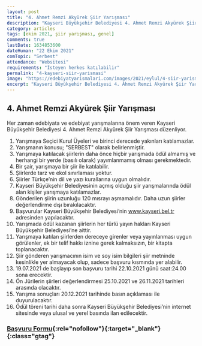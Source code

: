 ```yaml
---
layout: post
title: "4. Ahmet Remzi Akyürek Şiir Yarışması"
description: "Kayseri Büyükşehir Belediyesi 4. Ahmet Remzi Akyürek Şiir Yarışması düzenliyor."
category: articles
tags: [ekim 2021, şiir yarışması, genel]
comments: true
lastDate: 1634853600 
dateHuman: "22 Ekim 2021"
comTopic: "Serbest"
attendance: "Websitesi"
requirements: "İsteyen herkes katılabilir"
permalink: "4-kayseri-siir-yarismasi"
image: "https://edebiyatyarismalari.com/images/2021/eylul/4-siir-yarismasi.jpeg"
excerpt: "Kayseri Büyükşehir Belediyesi 4. Ahmet Remzi Akyürek Şiir Yarışması düzenliyor."
---
```


## 4. Ahmet Remzi Akyürek Şiir Yarışması
Her zaman edebiyata ve edebiyat yarışmalarına önem veren Kayseri Büyükşehir Belediyesi 4. Ahmet Remzi Akyürek Şiir Yarışması düzenliyor.

1. Yarışmaya Seçici Kurul Üyeleri ve birinci derecede yakınları katılamazlar.
2. Yarışmanın konusu; "SERBEST" olarak belirlenmiştir.
3. Yarışmaya katılacak şiirlerin daha önce hiçbir yarışmada ödül almamış ve herhangi bir yerde (basılı olarak) yayımlanmamış olması gerekmektedir.
4. Bir şair, yarışmaya bir şiir ile katılabilir.
5. Şiirlerde tarz ve ekol sınırlaması yoktur.
6. Şiirler Türkçe’nin dil ve yazı kurallarına uygun olmalıdır.
7. Kayseri Büyükşehir Belediyesinin açmış olduğu şiir yarışmalarında ödül alan kişiler yarışmaya katılamazlar.
8. Gönderilen şiirin uzunluğu 120 mısrayı aşmamalıdır. Daha uzun şiirler değerlendirme dışı bırakılacaktır.
9. Başvurular Kayseri Büyükşehir Belediyesi’nin www.kayseri.bel.tr adresinden yapılacaktır.
10. Yarışmada ödül kazanan şiirlerin her türlü yayın hakları Kayseri Büyükşehir Belediyesi’ne aittir.
11. Yarışmaya katılan şiirlerden dereceye girenler veya yayınlanması uygun görülenler, ek bir telif hakkı iznine gerek kalmaksızın, bir kitapta toplanacaktır.
12. Şiir gönderen yarışmacının isim ve soy isim bilgileri şiir metninde kesinlikle yer almayacak olup, sadece başvuru kısmında yer alabilir.
13. 19.07.2021 de başlayıp son başvuru tarihi 22.10.2021 günü saat:24.00 sona erecektir.
14. Ön Jürilerin şiirleri değerlendirmesi 25.10.2021 ve 26.11.2021 tarihleri arasında olacaktır.
15. Yarışma sonuçları 20.12.2021 tarihinde basın açıklaması ile duyurulacaktır.
16. Ödül töreni tarihi daha sonra Kayseri Büyükşehir Belediyesi’nin internet sitesinde veya ulusal ve yerel basında ilan edilecektir.

### [Başvuru Formu](https://portal.kayseri.bel.tr/birim/kultursosyal/yarisma.aspx){:rel="nofollow"}{:target="_blank"}{:class="gtag"}